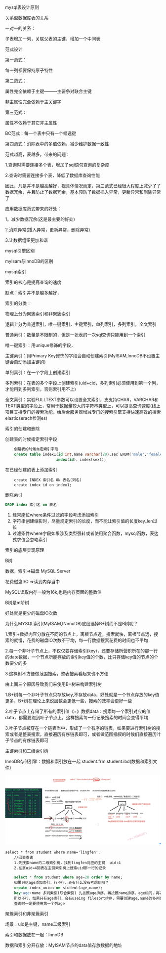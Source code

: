 mysql表设计原则

关系型数据库表的关系

一对一的关系：

子表增加一列，关联父表的主键，增加一个中间表



范式设计

第一范式：

每一列都要保持原子特性

第二范式：

属性完全依赖于主键———主要争对联合主键

非主属性完全依赖于主关键字

第三范式：

属性不依赖于其它非主属性

BC范式：每一个表中只有一个候选键

第四范式：消除表中的多值依赖，减少维护数据一致性

范式越高，表越多，带来的问题：

1.查询时需要连接多个表，增加了sql语句查询的复杂度

2.查询时需要连接多个表，降低了数据库查询性能

因此，凡是并不是越高越好，视具体情况而定，第三范式已经很大程度上减少了了数据冗余，并且防止了数据冗余，基本预防了数据插入异常，更新异常和删除异常了

应用数据库范式带来的好处：

1。减少数据冗余(这是最主要的好处)

2.消除异常(插入异常，更新异常，删除异常)

3.让数据组织更加和谐



mysql引擎区别

myIsam与InnoDB的区别





mysql索引

索引的核心是提高查询的速度

缺点：索引并不是越多越好，

索引的分类：

物理上分为聚簇索引和非聚簇索引

逻辑上分为普通索引，唯一键索引，主键索引，单列索引，多列索引，全文索引

普通索引：数量是不限制的，但是一张表的一次sql查询只能用到一个索引

唯一键索引：用unique修饰的字段，

主键索引：用Primary Key修饰的字段会自动创建索引(MyISAM,InnoDB不设置主键会自动添加主键的)

单列索引：在一个字段上创建索引

多列索引：在表的多个字段上创建索引(uid+cid，多列索引必须使用到第一个列，才能用到多列索引，否则索引用不上)

全文索引：实验FULLTEXT参数可以设置全文索引，支支持CHAR，VARCHAR和TEXT类型的字段上，常用于数据量较大的字符串类型上，可以提高查询速度(线上项目支持专门的搜索功能，给后台服务器增减专门的搜索引擎支持快速高效的搜索  elasticserach检测es)



索引的创建和删除

创建表的时候指定索引字段

```sql
	创建表的时候自定索引字段
	create table index1(id int,name varchar(20),sex ENUM('male','female'),
                       index(id)，index(sex));
```

在已经创建的表上添加索引

```
	create INDEX 索引名 ON 表名(列名)
	create index id on index1;
```

删除索引

```sql
DROP index 索引名 on 表名
```

1. 经常座位where条件过滤的字段考虑添加索引
2. 字符串创建缩影时，尽量规定索引的长度，而不能让索引值的长度key_len过长
3. 过滤条件where字段如果涉及类型强转或者使用聚合函数，mysql函数，表达式求值会忽略索引





索引的底层实现原理

B树

数据，索引=>磁盘 MySQL Server 

花费磁盘I/O =>读到内存当中

MySQL读取内存一般为16k,也是内存页面的整数倍



B树是m阶树

  

好处就是更少的磁盘IO次数

为什么MYSQL索引(MyISAM,INnnoDB)底层选择B+树而不是B树呢？

1.索引+数据内容分散在不同的节点上，离根节点近，搜索就快，离根节点远，搜索的就慢，花费的磁盘IO次数不平均，每一行数据搜索花费的时间也不平均

2.每一个非叶子节点上，不仅仅要存储索引(key)，还要存储所营职所在的那一行的date数据，一个节点所能存放的索引key值的个数，比只存储key值的节点的个数要少的多

3.这棵树不方便做范围搜索，整表搜索看起来也不方便

由上面三个原因导致我们来使用B+树来构建索引树



1.B+树每一个非叶子节点只存放key,不存放data，好处就是一个节点存放的key值更多，B+树在理论上来说层数会更低一些，搜索的效率会更好一些

2.叶子节点上存储了所有的索引值《=》数据data：搜索每一个索引对应的值data，都需要跑到叶子节点上，这样搜索每一行记录搜索的时间会变得平均

3.叶子节点被穿在一个链表当中，形成了一个有序的链表，如果要进行索引树的搜索或者是整表搜索，直接遍历有序链表即可，或者做范围插叙的时候们直接遍历叶子节点的有序链表即可

主键索引和二级索引树

InnoDB存储引擎：数据和索引放在一起 student.frm student.ibd(数据和索引文件)

![image-20220510103918850](https://raw.githubusercontent.com/qingyan520/Cloud_img/master/img/image-20220510103918850.png)

```
select * from student where name='lingfen';
	//回表查询
	1.先搜索name的二级索引树，找到lingfen对应的主键	uid:4
	2.在拿uid=4回表在主键索引树上搜索uid那一行的记录
```

```sql
	select * from student where age=20 order by name;
	如果只给age添加索引，行不行，还有什么没有考虑到吗？
	create index_union on student(age,name);
	key:age+name 多列索引(联合索引) 先按照age排序，再按照name排序，age相同，再次按照name排序
	所以不行，如果只有age索引，会有useing filesort排序，需要创建age,name的多列索引
	查询时一定要使用第一个列age
```

聚簇索引和非聚簇索引

场景：uid是主键，name二级索引

索引和数据放在一起：InnoDB

数据和索引分开存放：MyISAM节点的data值存放数据的地址
